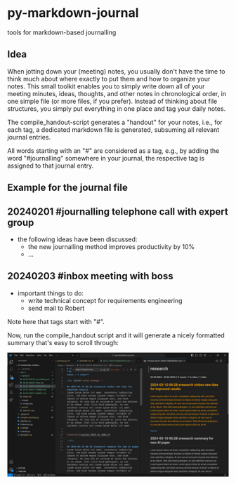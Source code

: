 # py-markdown-journal
tools for markdown-based journalling

## Idea
When jotting down your (meeting) notes, you usually don't have the time to think much about where exactly to put them and how to organize your notes.
This small toolkit enables you to simply write down all of your meeting minutes, ideas, thoughts, and other notes in chronological order, in one simple file (or more files, if you prefer).
Instead of thinking about file structures, you simply put everything in one place and tag your daily notes.

The compile\_handout-script generates a "handout" for your notes, i.e., for each tag, a dedicated markdown file is generated, subsuming all relevant journal entries.

All words starting with an "#" are considered as a tag, e.g., by adding the word "#journalling" somewhere in your journal, the respective tag is assigned to that journal entry.


## Example for the journal file
## 20240201 #journalling telephone call with expert group
- the following ideas have been discussed:
  - the new journalling method improves productivity by 10%
  - ...

## 20240203 #inbox meeting with boss
- important things to do:
  - write technical concept for requirements engineering
  - send mail to Robert



Note here that tags start with "#".

Now, run the compile\_handout script and it will generate a nicely formatted summary that's easy to scroll through:

![the generated handout files, opened in VS code](demo/images/image.png)

